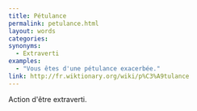 ```yaml
---
title: Pétulance
permalink: petulance.html
layout: words
categories:
synonyms:
  - Extraverti
examples:
  - "Vous êtes d'une pétulance exacerbée."
link: http://fr.wiktionary.org/wiki/p%C3%A9tulance
---
```


Action d'être extraverti.

